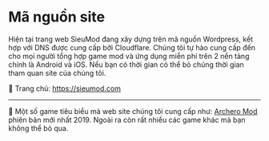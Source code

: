 # Mã nguồn site
Hiện tại trang web SieuMod đang xây dựng trên mã nguồn Wordpress, kết hợp với DNS được cung cấp bởi Cloudflare. Chúng tôi tự hào cung cấp đến cho mọi người tổng hợp game mod và ứng dụng miễn phí trên 2 nền tảng chính là Android và iOS. Nếu bạn có thời gian có thể bỏ chúng thời gian tham quan site của chúng tôi.

🏡 Trang chủ: https://sieumod.com

---
📃 Một số game tiêu biểu mà web site chúng tôi cung cấp như: [Archero Mod](https://sieumod.com/archero-mod/) phiên bản mới nhất 2019. Ngoài ra còn rất nhiều các game khác mà bạn không thể bỏ qua.
